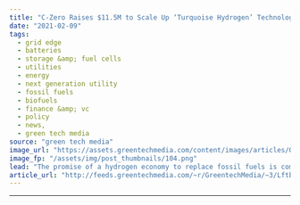 ```yaml
---
title: "C-Zero Raises $11.5M to Scale Up ‘Turquoise Hydrogen’ Technology"
date: "2021-02-09"
tags: 
  - grid edge
  - batteries
  - storage &amp; fuel cells
  - utilities
  - energy
  - next generation utility
  - fossil fuels
  - biofuels
  - finance &amp; vc
  - policy
  - news,
  - green tech media
source: "green tech media"
image_url: "https://assets.greentechmedia.com/content/images/articles/Oil_Pipeline_Refinery_XL.jpg"
image_fp: "/assets/img/post_thumbnails/104.png"
lead: "The promise of a hydrogen economy to replace fossil fuels is commonly centered on the potential for 'green hydrogen,' generated via electrolysis of water with carbon-free electricity. But the vast majority of today’s industrial hydrogen production is ..."
article_url: "http://feeds.greentechmedia.com/~r/GreentechMedia/~3/LftbZVBRjtE/c-zero-raises-11.5m-to-scale-up-turquoise-hydrogen-technology"
---
```


---

